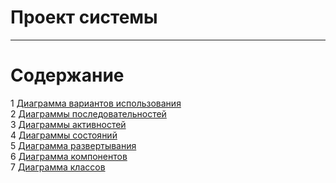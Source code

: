 # Проект системы
---

# Содержание
1 [Диаграмма вариантов использования](UseCase/README.md)  
2 [Диаграммы последовательностей](SequenceDiagrams/README.md)  
3 [Диаграммы активностей](ActivityDiagrams/README.md)  
4 [Диаграммы состояний](StateDiagrams/README.md)  
5 [Диаграмма развертывания](Deployment/README.md)  
6 [Диаграмма компонентов](ComponentDiagram/README.md)  
7 [Диаграмма классов](ClassDiagram/README.md)  
